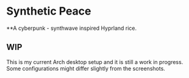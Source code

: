 # Synthetic Peace
**A cyberpunk - synthwave inspired Hyprland rice.

## WIP

This is my current Arch desktop setup and it is still a work in progress. Some configurations might differ slightly from the screenshots.

